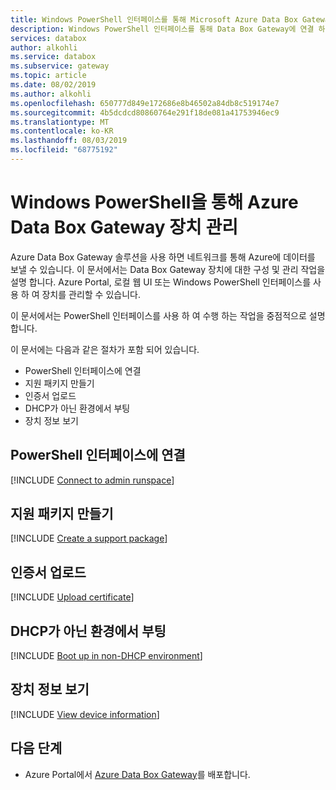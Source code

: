 ```yaml
---
title: Windows PowerShell 인터페이스를 통해 Microsoft Azure Data Box Gateway 장치에 연결 및 관리 | Microsoft Docs
description: Windows PowerShell 인터페이스를 통해 Data Box Gateway에 연결 하 고 관리 하는 방법을 설명 합니다.
services: databox
author: alkohli
ms.service: databox
ms.subservice: gateway
ms.topic: article
ms.date: 08/02/2019
ms.author: alkohli
ms.openlocfilehash: 650777d849e172686e8b46502a84db8c519174e7
ms.sourcegitcommit: 4b5dcdcd80860764e291f18de081a41753946ec9
ms.translationtype: MT
ms.contentlocale: ko-KR
ms.lasthandoff: 08/03/2019
ms.locfileid: "68775192"
---
```

# <a name="manage-an-azure-data-box-gateway-device-via-windows-powershell"></a>Windows PowerShell을 통해 Azure Data Box Gateway 장치 관리

Azure Data Box Gateway 솔루션을 사용 하면 네트워크를 통해 Azure에 데이터를 보낼 수 있습니다. 이 문서에서는 Data Box Gateway 장치에 대한 구성 및 관리 작업을 설명 합니다. Azure Portal, 로컬 웹 UI 또는 Windows PowerShell 인터페이스를 사용 하 여 장치를 관리할 수 있습니다.

이 문서에서는 PowerShell 인터페이스를 사용 하 여 수행 하는 작업을 중점적으로 설명 합니다.

이 문서에는 다음과 같은 절차가 포함 되어 있습니다.

- PowerShell 인터페이스에 연결
- 지원 패키지 만들기
- 인증서 업로드
- DHCP가 아닌 환경에서 부팅
- 장치 정보 보기

## <a name="connect-to-the-powershell-interface"></a>PowerShell 인터페이스에 연결

[!INCLUDE [Connect to admin runspace](../../includes/data-box-edge-gateway-connect-minishell.md)]

## <a name="create-a-support-package"></a>지원 패키지 만들기

[!INCLUDE [Create a support package](../../includes/data-box-edge-gateway-create-support-package.md)]

## <a name="upload-certificate"></a>인증서 업로드

[!INCLUDE [Upload certificate](../../includes/data-box-edge-gateway-upload-certificate.md)]

## <a name="boot-up-in-non-dhcp-environment"></a>DHCP가 아닌 환경에서 부팅

[!INCLUDE [Boot up in non-DHCP environment](../../includes/data-box-edge-gateway-boot-non-dhcp.md)]

## <a name="view-device-information"></a>장치 정보 보기

[!INCLUDE [View device information](../../includes/data-box-edge-gateway-view-device-info.md)]

## <a name="next-steps"></a>다음 단계

- Azure Portal에서 [Azure Data Box Gateway](data-box-gateway-deploy-prep.md)를 배포합니다.
